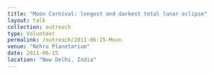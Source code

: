```yaml
---
title: "Moon Carnival: longest and darkest total lunar eclipse"
layout: talk
collection: outreach
type: Volunteer
permalink: /outreach/2011-06-15-Moon
venue: "Nehru Planetarium"
date: 2011-06-15
location: "New Delhi, India"
---
```


